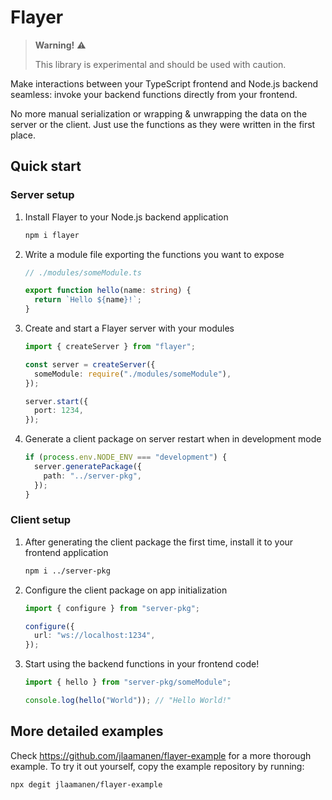 # Flayer

> **Warning!** ⚠️
>
> This library is experimental and should be used with caution.

Make interactions between your TypeScript frontend and Node.js backend seamless: invoke your backend functions directly from your frontend.

No more manual serialization or wrapping & unwrapping the data on the server or the client. Just use the functions as they were written in the first place.

## Quick start

### Server setup

1. Install Flayer to your Node.js backend application
   ```bash
   npm i flayer
   ```
2. Write a module file exporting the functions you want to expose

   ```ts
   // ./modules/someModule.ts

   export function hello(name: string) {
     return `Hello ${name}!`;
   }
   ```

3. Create and start a Flayer server with your modules

   ```ts
   import { createServer } from "flayer";

   const server = createServer({
     someModule: require("./modules/someModule"),
   });

   server.start({
     port: 1234,
   });
   ```

4. Generate a client package on server restart when in development mode
   ```ts
   if (process.env.NODE_ENV === "development") {
     server.generatePackage({
       path: "../server-pkg",
     });
   }
   ```

### Client setup

1. After generating the client package the first time, install it to your frontend application
   ```bash
   npm i ../server-pkg
   ```
2. Configure the client package on app initialization

   ```ts
   import { configure } from "server-pkg";

   configure({
     url: "ws://localhost:1234",
   });
   ```

3. Start using the backend functions in your frontend code!

   ```ts
   import { hello } from "server-pkg/someModule";

   console.log(hello("World")); // "Hello World!"
   ```

## More detailed examples

Check https://github.com/jlaamanen/flayer-example for a more thorough example. To try it out yourself, copy the example repository by running:

```sh
npx degit jlaamanen/flayer-example
```
